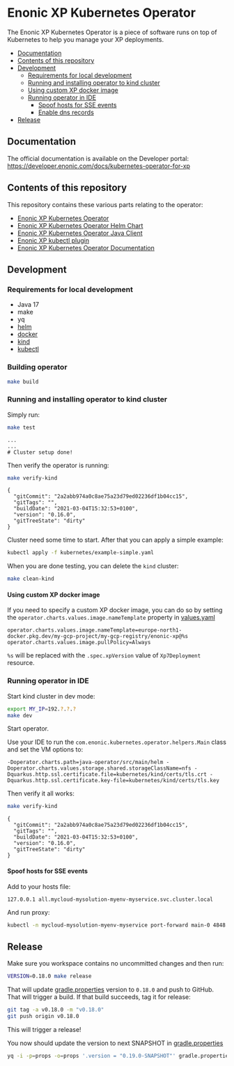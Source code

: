 <h1>Enonic XP Kubernetes Operator</h1>

The Enonic XP Kubernetes Operator is a piece of software runs on top of Kubernetes to help you manage your XP deployments.


- [Documentation](#documentation)
- [Contents of this repository](#contents-of-this-repository)
- [Development](#development)
  - [Requirements for local development](#requirements-for-local-development)
  - [Running and installing operator to kind cluster](#running-and-installing-operator-to-kind-cluster)
  - [Using custom XP docker image](#using-custom-xp-docker-image)
  - [Running operator in IDE](#running-operator-in-ide)
    - [Spoof hosts for SSE events](#spoof-hosts-for-sse-events)
    - [Enable dns records](#enable-dns-records)
- [Release](#release)


## Documentation

The official documentation is available on the Developer portal: https://developer.enonic.com/docs/kubernetes-operator-for-xp




## Contents of this repository

This repository contains these various parts relating to the operator:

* [Enonic XP Kubernetes Operator](./java-operator)
* [Enonic XP Kubernetes Operator Helm Chart](./helm)
* [Enonic XP Kubernetes Operator Java Client](./java-client)
* [Enonic XP kubectl plugin](./kubectl-plugin)
* [Enonic XP Kubernetes Operator Documentation](./docs/index.adoc)


## Development

### Requirements for local development

* Java 17
* make
* yq
* [helm](https://helm.sh/docs/intro/install/)
* [docker](https://docs.docker.com/get-docker/)
* [kind](https://kind.sigs.k8s.io/)
* [kubectl](https://kubernetes.io/docs/tasks/tools/install-kubectl/)

### Building operator

```bash
make build
```


### Running and installing operator to kind cluster

Simply run:

```bash
make test
```

```
...
...
# Cluster setup done!
```

Then verify the operator is running:

```bash
make verify-kind
```
```
{
  "gitCommit": "2a2abb974a0c8ae75a23d79ed02236df1b04cc15",
  "gitTags": "",
  "buildDate": "2021-03-04T15:32:53+0100",
  "version": "0.16.0",
  "gitTreeState": "dirty"
}
```

Cluster need some time to start. 
After that you can apply a simple example:

```bash
kubectl apply -f kubernetes/example-simple.yaml
```

When you are done testing, you can delete the `kind` cluster:

```bash
make clean-kind
```

#### Using custom XP docker image

If you need to specify a custom XP docker image, you can do so by setting the `operator.charts.values.image.nameTemplate` property in
[values.yaml](helm%2Fsrc%2Ftest%2Fvalues.yaml)

```properties
operator.charts.values.image.nameTemplate=europe-north1-docker.pkg.dev/my-gcp-project/my-gcp-registry/enonic-xp@%s
operator.charts.values.image.pullPolicy=Always
```

`%s` will be replaced with the `.spec.xpVersion` value of `Xp7Deployment` resource.

### Running operator in IDE

Start kind cluster in dev mode:

```bash
export MY_IP=192.?.?.?
make dev
```

Start operator.

Use your IDE to run the `com.enonic.kubernetes.operator.helpers.Main` class and set the VM options to:

```
-Doperator.charts.path=java-operator/src/main/helm -Doperator.charts.values.storage.shared.storageClassName=nfs -Dquarkus.http.ssl.certificate.file=kubernetes/kind/certs/tls.crt -Dquarkus.http.ssl.certificate.key-file=kubernetes/kind/certs/tls.key
```

Then verify it all works:

```bash
make verify-kind 
```
```
{
  "gitCommit": "2a2abb974a0c8ae75a23d79ed02236df1b04cc15",
  "gitTags": "",
  "buildDate": "2021-03-04T15:32:53+0100",
  "version": "0.16.0",
  "gitTreeState": "dirty"
}
```

#### Spoof hosts for SSE events

Add to your hosts file:

```
127.0.0.1 all.mycloud-mysolution-myenv-myservice.svc.cluster.local
```

And run proxy:

```bash
kubectl -n mycloud-mysolution-myenv-myservice port-forward main-0 4848
```

## Release

Make sure you workspace contains no uncommitted changes and then run:

```bash
VERSION=0.18.0 make release
```

That will update [gradle.properties](gradle.properties) version to `0.18.0` and push to GitHub. That will trigger a build. If that build succeeds, tag it for release:

```bash
git tag -a v0.18.0 -m "v0.18.0"
git push origin v0.18.0
```

This will trigger a release!

You now should update the version to next SNAPSHOT in [gradle.properties](gradle.properties)
```bash
yq -i -p=props -o=props '.version = "0.19.0-SNAPSHOT"' gradle.properties
```
